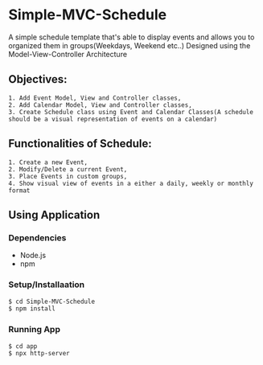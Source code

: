 # Simple-MVC-Schedule

A simple schedule template that's able to display events and allows you to organized them in groups(Weekdays, Weekend etc..) 
Designed using the Model-View-Controller Architecture

## Objectives: 
    1. Add Event Model, View and Controller classes,
    2. Add Calendar Model, View and Controller classes,
    3. Create Schedule class using Event and Calendar Classes(A schedule should be a visual representation of events on a calendar)
   
   
   
## Functionalities of Schedule:
    1. Create a new Event,
    2. Modify/Delete a current Event,
    3. Place Events in custom groups,
    4. Show visual view of events in a either a daily, weekly or monthly format 
   
## Using Application

### Dependencies
   * Node.js
   * npm

### Setup/Installaation

```bash
$ cd Simple-MVC-Schedule
$ npm install  
```

### Running App
   
```bash
$ cd app
$ npx http-server
```
